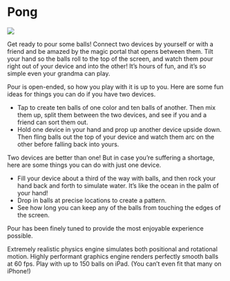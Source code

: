 Pong
====

![](http://static.squarespace.com/static/5256d38fe4b08267e5b2ee55/t/53ed7aa0e4b0663768004f2e/1408072383060/Banner.png?format=1500w)

Get ready to pour some balls! Connect two devices by yourself or with a friend and be amazed by the magic portal that opens between them. Tilt your hand so the balls roll to the top of the screen, and watch them pour right out of your device and into the other! It’s hours of fun, and it’s so simple even your grandma can play.

Pour is open-ended, so how you play with it is up to you. Here are some fun ideas for things you can do if you have two devices.

- Tap to create ten balls of one color and ten balls of another. Then mix them up, split them between the two devices, and see if you and a friend can sort them out.
- Hold one device in your hand and prop up another device upside down. Then fling balls out the top of your device and watch them arc on the other before falling back into yours.
 

Two devices are better than one! But in case you’re suffering a shortage, here are some things you can do with just one device.

- Fill your device about a third of the way with balls, and then rock your hand back and forth to simulate water. It’s like the ocean in the palm of your hand!
- Drop in balls at precise locations to create a pattern.
- See how long you can keep any of the balls from touching the edges of the screen.
 

Pour has been finely tuned to provide the most enjoyable experience possible.

Extremely realistic physics engine simulates both positional and rotational motion.
Highly performant graphics engine renders perfectly smooth balls at 60 fps.
Play with up to 150 balls on iPad. (You can’t even fit that many on iPhone!)
